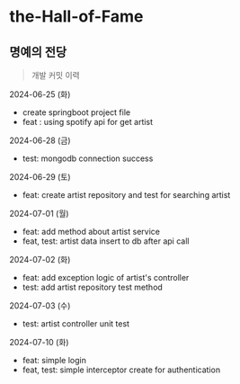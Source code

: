 # the-Hall-of-Fame
## 명예의 전당

> 개발 커밋 이력

2024-06-25 (화)
- create springboot project file
- feat : using spotify api for get artist

2024-06-28 (금)
- test: mongodb connection success

2024-06-29 (토)
- feat: create artist repository and test for searching artist

2024-07-01 (월)
- feat: add method about artist service
- feat, test: artist data insert to db after api call

2024-07-02 (화)
- feat: add exception logic of artist's controller
- test: add artist repository test method

2024-07-03 (수)
- test: artist controller unit test

2024-07-10 (화)
- feat: simple login
- feat, test: simple interceptor create for authentication

